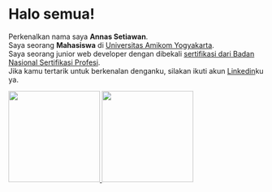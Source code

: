 # Halo semua! 
Perkenalkan nama saya **Annas Setiawan**.\
Saya seorang **Mahasiswa** di [Universitas Amikom Yogyakarta](https://home.amikom.ac.id/).\
Saya seorang junior web developer dengan dibekali [sertifikasi dari Badan Nasional Sertifikasi Profesi](https://sertifikasi.lspdigital.id/).\
Jika kamu tertarik untuk berkenalan denganku, silakan ikuti akun [Linkedin](https://www.linkedin.com/in/annas-setiawan/)ku ya.
 
<p align="left">
<a href="https://github.com/annassetywn">
  <img height="180em" src="https://github-readme-stats-eight-theta.vercel.app/api?username=annassetywn&show_icons=true&theme=algolia&include_all_commits=true&count_private=true"/>
  <img height="180em" src="https://github-readme-stats-eight-theta.vercel.app/api/top-langs/?username=annassetywn&layout=compact&langs_count=8&theme=algolia"/>
</a>
</p>
